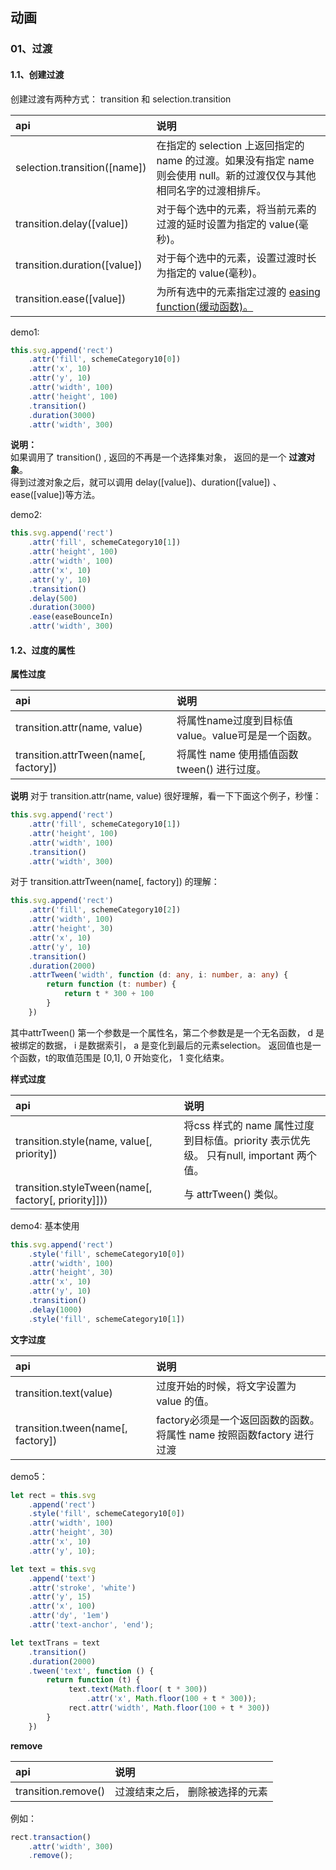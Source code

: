 ## 动画

### <div id="class04-01">01、过渡</div>
 
#### 1.1、创建过渡

创建过渡有两种方式： transition 和 selection.transition

api | 说明
:- | :- 
selection.transition([name]) | 在指定的 selection 上返回指定的 name 的过渡。如果没有指定 name 则会使用 null。新的过渡仅仅与其他相同名字的过渡相排斥。
transition.delay([value]) | 对于每个选中的元素，将当前元素的过渡的延时设置为指定的 value(毫秒)。
transition.duration([value]) | 对于每个选中的元素，设置过渡时长为指定的 value(毫秒)。
transition.ease([value]) | 为所有选中的元素指定过渡的 [easing function(缓动函数)。](https://github.com/xswei/d3-ease)

demo1:          
```typescript
this.svg.append('rect')
    .attr('fill', schemeCategory10[0])
    .attr('x', 10)
    .attr('y', 10)
    .attr('width', 100)
    .attr('height', 100)
    .transition()
    .duration(3000)
    .attr('width', 300)
```

**说明：**                 
如果调用了 transition() , 返回的不再是一个选择集对象， 返回的是一个 **过渡对象**。                    
得到过渡对象之后，就可以调用 delay([value])、duration([value]) 、ease([value])等方法。

demo2:
```typescript
this.svg.append('rect')
    .attr('fill', schemeCategory10[1])
    .attr('height', 100)
    .attr('width', 100)
    .attr('x', 10)
    .attr('y', 10)
    .transition()
    .delay(500)
    .duration(3000)
    .ease(easeBounceIn)
    .attr('width', 300)
```

#### 1.2、过度的属性

**属性过度**

api | 说明
:- | :- 
transition.attr(name, value) | 将属性name过度到目标值value。value可是是一个函数。
transition.attrTween(name[, factory]) | 将属性 name 使用插值函数 tween() 进行过度。

**说明**
对于
transition.attr(name, value) 很好理解，看一下下面这个例子，秒懂：
```typescript
this.svg.append('rect')
    .attr('fill', schemeCategory10[1])
    .attr('height', 100)
    .attr('width', 100)
    .transition()
    .attr('width', 300)
```

对于 transition.attrTween(name[, factory]) 的理解：
```typescript
this.svg.append('rect')
    .attr('fill', schemeCategory10[2])
    .attr('width', 100)
    .attr('height', 30)
    .attr('x', 10)
    .attr('y', 10)
    .transition()
    .duration(2000)
    .attrTween('width', function (d: any, i: number, a: any) {
        return function (t: number) {
            return t * 300 + 100
        }
    })
```
其中attrTween() 第一个参数是一个属性名，第二个参数是是一个无名函数， d 是被绑定的数据， i 是数据索引， a 是变化到最后的元素selection。
返回值也是一个函数，t的取值范围是 [0,1], 0 开始变化， 1 变化结束。 


**样式过度**

api | 说明
:- | :- 
transition.style(name, value[, priority]) | 将css 样式的 name 属性过度到目标值。priority 表示优先级。 只有null, important 两个值。                   
transition.styleTween(name[, factory[, priority]])) | 与 attrTween() 类似。

demo4: 基本使用
```typescript
this.svg.append('rect')
    .style('fill', schemeCategory10[0])
    .attr('width', 100)
    .attr('height', 30)
    .attr('x', 10)
    .attr('y', 10)
    .transition()
    .delay(1000)
    .style('fill', schemeCategory10[1])
```

**文字过度**

api | 说明
:- | :- 
transition.text(value) | 过度开始的时候，将文字设置为value 的值。
transition.tween(name[, factory]) | factory必须是一个返回函数的函数。 将属性 name 按照函数factory 进行过渡

demo5：
```typescript
let rect = this.svg
    .append('rect')
    .style('fill', schemeCategory10[0])
    .attr('width', 100)
    .attr('height', 30)
    .attr('x', 10)
    .attr('y', 10);

let text = this.svg
    .append('text')
    .attr('stroke', 'white')
    .attr('y', 15)
    .attr('x', 100)
    .attr('dy', '1em')
    .attr('text-anchor', 'end');

let textTrans = text
    .transition()
    .duration(2000)
    .tween('text', function () {
        return function (t) {
             text.text(Math.floor( t * 300))
                 .attr('x', Math.floor(100 + t * 300));
             rect.attr('width', Math.floor(100 + t * 300))
        }
    })
```


**remove**

api | 说明
:- | :- 
transition.remove() | 过渡结束之后， 删除被选择的元素

例如：
```typescript
rect.transaction()
    .attr('width', 300)
    .remove();
```